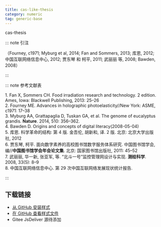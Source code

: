 ```yaml
---
title: cas-like-thesis
category: numeric
tag: generic-base
---
```


<!-- 此文件由脚本自动生成，请勿手动修改！ -->

cas-thesis


::: note 引注

（Fourney, c1971; Myburg et al, 2014; Fan and Sommers, 2013; 库恩, 2012; 中国互联网络信息中心, 2012; 贾东琴 和 柯平, 2011; 武丽丽 等, 2008; Bawden, 2008）

:::



::: note 参考文献表

  <div class="csl-bib-body">
  <div class="csl-entry second-field-align-flush hangingindent-false " >
    <div class="csl-left-margin">1. Fan X, Sommers CH. Food irradiation research and technology. 2 edition. Ames, Iowa: Blackwell Publishing, 2013: 25–26</div></div> 
  <div class="csl-entry second-field-align-flush hangingindent-false " >
    <div class="csl-left-margin">2. Fourney ME. Advances in holographic photoelasticity//New York: ASME, c1971: 17–38</div></div> 
  <div class="csl-entry second-field-align-flush hangingindent-false " >
    <div class="csl-left-margin">3. Myburg AA, Grattapaglia D, Tuskan GA, et al. The genome of eucalyptus grandis. <b>Nature</b>. 2014, 510: 356–362.</div> </div> 
  <div class="csl-entry second-field-align-flush hangingindent-false " >
    <div class="csl-left-margin">4. Bawden D. Origins and concepts of digital literacy(2008-05-04)</div></div> 
  <div class="csl-entry second-field-align-flush hangingindent-false " >
    <div class="csl-left-margin">5. 库恩. 科学革命的结构: 第 4 版. 金吾伦, 胡新和, 译. 2 版. 北京: 北京大学出版社, 2012</div></div> 
  <div class="csl-entry second-field-align-flush hangingindent-false " >
    <div class="csl-left-margin">6. 贾东琴, 柯平. 面向数字素养的高校图书馆数字服务体系研究. 中国图书馆学会, 编//<b>中国图书馆学会年会论文集</b>. 北京: 国家图书馆出版社, 2011: 45–52</div></div> 
  <div class="csl-entry second-field-align-flush hangingindent-false " >
    <div class="csl-left-margin">7. 武丽丽, 华一新, 张亚军,  等. “北斗一号”监控管理网设计与实现. <b>测绘科学</b>. 2008, 33(5): 8–9</div></div> 
  <div class="csl-entry second-field-align-flush hangingindent-false " >
    <div class="csl-left-margin">8. 中国互联网络信息中心. 第 29 次中国互联网络发展现状统计报告. </div></div> 
  </div>


:::

<!-- more --> 

## 下载链接

- [从 GitHub 安装样式](https://github.com/zotero-cn/styles/./raw/main/src/401cas-like-thesis/401cas-like-thesis.csl) 
- [在 GitHub 查看样式文件](https://github.com/zotero-cn/styles/./tree/main/src/401cas-like-thesis/401cas-like-thesis.csl) 
- Gitee JsDeliver 源待添加

